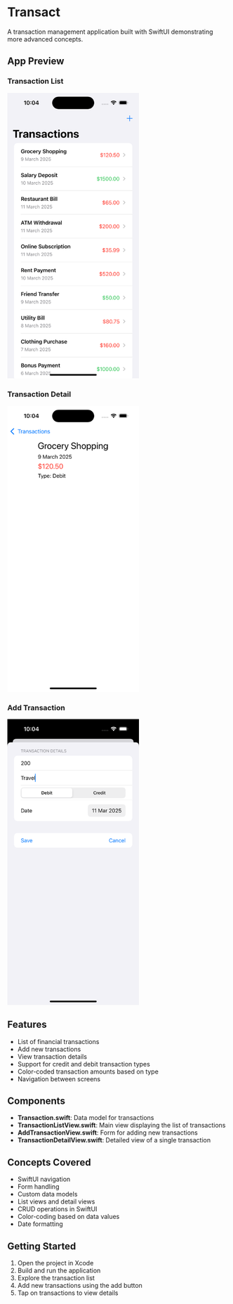# Transact

A transaction management application built with SwiftUI demonstrating more advanced concepts.

## App Preview

### Transaction List
<img src="screenshot_list.png" width="300" alt="Transaction List Screen">

### Transaction Detail
<img src="screenshot_detail.png" width="300" alt="Transaction Detail Screen">

### Add Transaction
<img src="screenshot_add.png" width="300" alt="Add Transaction Screen">

## Features

- List of financial transactions
- Add new transactions
- View transaction details
- Support for credit and debit transaction types
- Color-coded transaction amounts based on type
- Navigation between screens

## Components

- **Transaction.swift**: Data model for transactions
- **TransactionListView.swift**: Main view displaying the list of transactions
- **AddTransactionView.swift**: Form for adding new transactions
- **TransactionDetailView.swift**: Detailed view of a single transaction

## Concepts Covered

- SwiftUI navigation
- Form handling
- Custom data models
- List views and detail views
- CRUD operations in SwiftUI
- Color-coding based on data values
- Date formatting

## Getting Started

1. Open the project in Xcode
2. Build and run the application
3. Explore the transaction list
4. Add new transactions using the add button
5. Tap on transactions to view details 